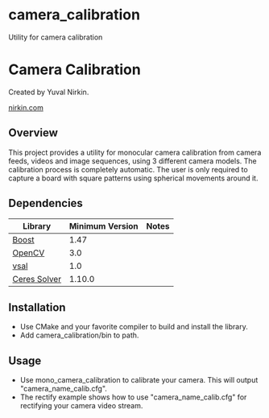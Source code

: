 # camera_calibration
Utility for camera calibration

# Camera Calibration
Created by Yuval Nirkin.

[nirkin.com](http://www.nirkin.com/)

## Overview
This project provides a utility for monocular camera calibration from camera feeds, videos and image sequences, using 3 different camera models. The calibration process is completely automatic. The user is only required to capture a board with square patterns using spherical movements around it.

## Dependencies
| Library                                                            | Minimum Version | Notes                                    |
|--------------------------------------------------------------------|-----------------|------------------------------------------|
| [Boost](http://www.boost.org/)                                     | 1.47            |                                          |
| [OpenCV](http://opencv.org/)                                       | 3.0             |                                          |
| [vsal](https://github.com/YuvalNirkin/vsal)                        | 1.0             |                                          |
| [Ceres Solver](https://github.com/ceres-solver/ceres-solver)       | 1.10.0          |                                          |

## Installation
- Use CMake and your favorite compiler to build and install the library.
- Add camera_calibration/bin to path.

## Usage
- Use mono_camera_calibration to calibrate your camera. This will output "camera_name_calib.cfg".
- The rectify example shows how to use "camera_name_calib.cfg" for rectifying your camera video stream.
